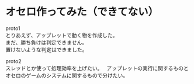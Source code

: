 # オセロ作ってみた（できてない）

proto1     
とりあえず、アップレットで動く物を作成した。  
まだ、勝ち負けは判定できません。   
置けないような判定はできました。  

proto2   
スレッドとか使って処理効率を上げたい。  
アップレットの実行に関するものとオセロのゲームのシステムに関するもので分けたい。
